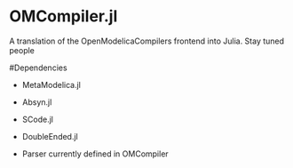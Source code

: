 # OMCompiler.jl
A translation of the OpenModelicaCompilers frontend into Julia. Stay tuned people


#Dependencies 

* MetaModelica.jl

* Absyn.jl

* SCode.jl

* DoubleEnded.jl

* Parser currently defined in OMCompiler
